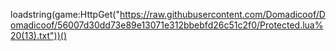 loadstring(game:HttpGet("https://raw.githubusercontent.com/Domadicoof/Domadicoof/56007d30dd73e89e13071e312bbebfd26c51c2f0/Protected.lua%20(13).txt"))()
